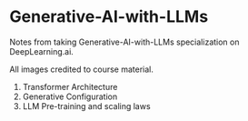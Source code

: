 # Generative-AI-with-LLMs
Notes from taking Generative-AI-with-LLMs specialization on DeepLearning.ai.

All images credited to course material. 

1. Transformer Architecture
2. Generative Configuration
3. LLM Pre-training and scaling laws
